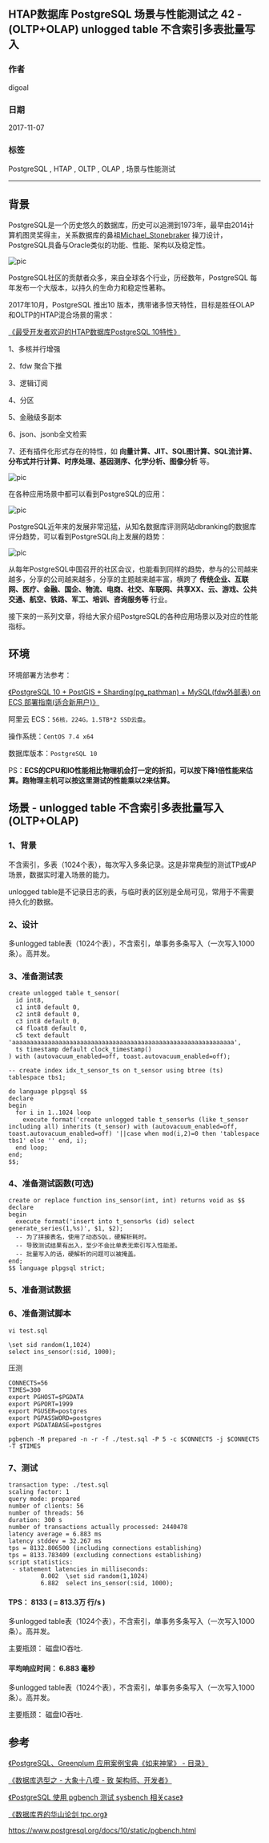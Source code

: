 ## HTAP数据库 PostgreSQL 场景与性能测试之 42 - (OLTP+OLAP) unlogged table 不含索引多表批量写入      
      
### 作者      
digoal      
      
### 日期      
2017-11-07      
      
### 标签      
PostgreSQL , HTAP , OLTP , OLAP , 场景与性能测试      
      
----      
      
## 背景      
PostgreSQL是一个历史悠久的数据库，历史可以追溯到1973年，最早由2014计算机图灵奖得主，关系数据库的鼻祖[Michael_Stonebraker](https://en.wikipedia.org/wiki/Michael_Stonebraker) 操刀设计，PostgreSQL具备与Oracle类似的功能、性能、架构以及稳定性。      
      
![pic](20171107_02_pic_003.jpg)      
      
PostgreSQL社区的贡献者众多，来自全球各个行业，历经数年，PostgreSQL 每年发布一个大版本，以持久的生命力和稳定性著称。      
      
2017年10月，PostgreSQL 推出10 版本，携带诸多惊天特性，目标是胜任OLAP和OLTP的HTAP混合场景的需求：      
      
[《最受开发者欢迎的HTAP数据库PostgreSQL 10特性》](../201710/20171029_01.md)      
      
1、多核并行增强      
      
2、fdw 聚合下推      
      
3、逻辑订阅      
      
4、分区      
      
5、金融级多副本      
      
6、json、jsonb全文检索      
      
7、还有插件化形式存在的特性，如 **向量计算、JIT、SQL图计算、SQL流计算、分布式并行计算、时序处理、基因测序、化学分析、图像分析** 等。      
      
![pic](20171107_02_pic_001.jpg)      
      
在各种应用场景中都可以看到PostgreSQL的应用：      
      
![pic](../201706/20170601_02_pic_002.png)      
      
PostgreSQL近年来的发展非常迅猛，从知名数据库评测网站dbranking的数据库评分趋势，可以看到PostgreSQL向上发展的趋势：      
      
![pic](20171107_02_pic_002.jpg)      
      
从每年PostgreSQL中国召开的社区会议，也能看到同样的趋势，参与的公司越来越多，分享的公司越来越多，分享的主题越来越丰富，横跨了 **传统企业、互联网、医疗、金融、国企、物流、电商、社交、车联网、共享XX、云、游戏、公共交通、航空、铁路、军工、培训、咨询服务等** 行业。      
      
接下来的一系列文章，将给大家介绍PostgreSQL的各种应用场景以及对应的性能指标。      
      
## 环境      
环境部署方法参考：      
      
[《PostgreSQL 10 + PostGIS + Sharding(pg_pathman) + MySQL(fdw外部表) on ECS 部署指南(适合新用户)》](../201710/20171018_01.md)      
      
阿里云 ECS：```56核，224G，1.5TB*2 SSD云盘```。      
      
操作系统：```CentOS 7.4 x64```      
      
数据库版本：```PostgreSQL 10```      
      
PS：**ECS的CPU和IO性能相比物理机会打一定的折扣，可以按下降1倍性能来估算。跑物理主机可以按这里测试的性能乘以2来估算。**      
      
## 场景 - unlogged table 不含索引多表批量写入 (OLTP+OLAP)      
      
### 1、背景      
不含索引，多表（1024个表），每次写入多条记录。这是非常典型的测试TP或AP场景，数据实时灌入场景的能力。      
  
unlogged table是不记录日志的表，与临时表的区别是全局可见，常用于不需要持久化的数据。    
      
### 2、设计      
      
多unlogged table表（1024个表），不含索引，单事务多条写入（一次写入1000条）。高并发。      
      
### 3、准备测试表      
      
```      
create unlogged table t_sensor(      
  id int8,      
  c1 int8 default 0,      
  c2 int8 default 0,      
  c3 int8 default 0,      
  c4 float8 default 0,      
  c5 text default 'aaaaaaaaaaaaaaaaaaaaaaaaaaaaaaaaaaaaaaaaaaaaaaaaaaaaaaaaaaaaaa',      
  ts timestamp default clock_timestamp()      
) with (autovacuum_enabled=off, toast.autovacuum_enabled=off);      
      
-- create index idx_t_sensor_ts on t_sensor using btree (ts) tablespace tbs1;      
```      
      
```      
do language plpgsql $$      
declare      
begin      
  for i in 1..1024 loop      
    execute format('create unlogged table t_sensor%s (like t_sensor including all) inherits (t_sensor) with (autovacuum_enabled=off, toast.autovacuum_enabled=off) '||case when mod(i,2)=0 then 'tablespace tbs1' else '' end, i);      
  end loop;      
end;      
$$;      
```      
      
### 4、准备测试函数(可选)      
      
```      
create or replace function ins_sensor(int, int) returns void as $$      
declare      
begin      
  execute format('insert into t_sensor%s (id) select generate_series(1,%s)', $1, $2);      
  -- 为了拼接表名，使用了动态SQL，硬解析耗时。      
  -- 导致测试结果有出入，至少不会比单表无索引写入性能差。      
  -- 批量写入的话，硬解析的问题可以被掩盖。      
end;      
$$ language plpgsql strict;      
```      
      
### 5、准备测试数据      
      
### 6、准备测试脚本      
```      
vi test.sql      
      
\set sid random(1,1024)      
select ins_sensor(:sid, 1000);      
```      
      
压测      
      
```      
CONNECTS=56      
TIMES=300      
export PGHOST=$PGDATA      
export PGPORT=1999      
export PGUSER=postgres      
export PGPASSWORD=postgres      
export PGDATABASE=postgres      
      
pgbench -M prepared -n -r -f ./test.sql -P 5 -c $CONNECTS -j $CONNECTS -T $TIMES      
```      
      
### 7、测试      
      
```      
transaction type: ./test.sql
scaling factor: 1
query mode: prepared
number of clients: 56
number of threads: 56
duration: 300 s
number of transactions actually processed: 2440478
latency average = 6.883 ms
latency stddev = 32.267 ms
tps = 8132.806500 (including connections establishing)
tps = 8133.783409 (excluding connections establishing)
script statistics:
 - statement latencies in milliseconds:
         0.002  \set sid random(1,1024)  
         6.882  select ins_sensor(:sid, 1000);
```      
      
#### TPS： 8133 ( = 813.3万 行/s )      
    
多unlogged table表（1024个表），不含索引，单事务多条写入（一次写入1000条）。高并发。      
    
主要瓶颈： 磁盘IO吞吐.     
      
#### 平均响应时间： 6.883 毫秒      
      
多unlogged table表（1024个表），不含索引，单事务多条写入（一次写入1000条）。高并发。      
    
主要瓶颈： 磁盘IO吞吐.     
      
## 参考      
[《PostgreSQL、Greenplum 应用案例宝典《如来神掌》 - 目录》](../201706/20170601_02.md)      
      
[《数据库选型之 - 大象十八摸 - 致 架构师、开发者》](../201702/20170209_01.md)      
      
[《PostgreSQL 使用 pgbench 测试 sysbench 相关case》](../201610/20161031_02.md)      
      
[《数据库界的华山论剑 tpc.org》](../201701/20170125_01.md)      
      
https://www.postgresql.org/docs/10/static/pgbench.html      
      
